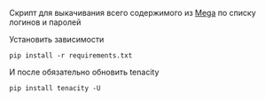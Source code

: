 Скрипт для выкачивания всего содержимого из [Mega](https://mega.nz/) по списку логинов и паролей

Установить зависимости
```
pip install -r requirements.txt
```
И после обязательно обновить tenacity

```
pip install tenacity -U
```